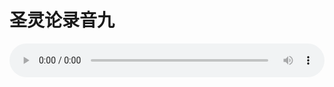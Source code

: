 # 圣灵论录音九

<audio style="width: 100%;" preload="false" controls controlslist="nodownload"><source src="http://file.simai.life/audio/mp3/old/27418.mp3" type="audio/mpeg">Your browser does not support the audio element.</audio>


